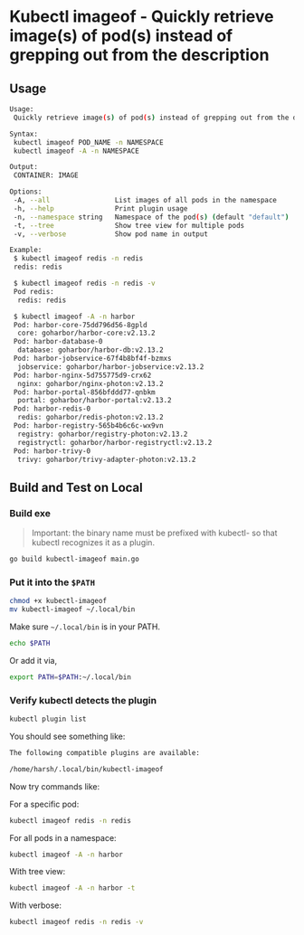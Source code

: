 # Kubectl imageof - Quickly retrieve image(s) of pod(s) instead of grepping out from the description

## Usage

```bash
Usage:
 Quickly retrieve image(s) of pod(s) instead of grepping out from the description.

Syntax:
 kubectl imageof POD_NAME -n NAMESPACE
 kubectl imageof -A -n NAMESPACE

Output:
 CONTAINER: IMAGE

Options:
 -A, --all                List images of all pods in the namespace
 -h, --help               Print plugin usage
 -n, --namespace string   Namespace of the pod(s) (default "default")
 -t, --tree               Show tree view for multiple pods
 -v, --verbose            Show pod name in output

Example:
 $ kubectl imageof redis -n redis
 redis: redis

 $ kubectl imageof redis -n redis -v
 Pod redis:
  redis: redis

 $ kubectl imageof -A -n harbor
 Pod: harbor-core-75dd796d56-8gpld
  core: goharbor/harbor-core:v2.13.2
 Pod: harbor-database-0
  database: goharbor/harbor-db:v2.13.2
 Pod: harbor-jobservice-67f4b8bf4f-bzmxs
  jobservice: goharbor/harbor-jobservice:v2.13.2
 Pod: harbor-nginx-5d755775d9-crx62
  nginx: goharbor/nginx-photon:v2.13.2
 Pod: harbor-portal-856bfddd77-qnbkm
  portal: goharbor/harbor-portal:v2.13.2
 Pod: harbor-redis-0
  redis: goharbor/redis-photon:v2.13.2
 Pod: harbor-registry-565b4b6c6c-wx9vn
  registry: goharbor/registry-photon:v2.13.2
  registryctl: goharbor/harbor-registryctl:v2.13.2
 Pod: harbor-trivy-0
  trivy: goharbor/trivy-adapter-photon:v2.13.2
```

## Build and Test on Local

### Build exe

> Important: the binary name must be prefixed with kubectl- so that kubectl recognizes it as a plugin.

```bash
go build kubectl-imageof main.go
```

### Put it into the `$PATH`

```bash
chmod +x kubectl-imageof
mv kubectl-imageof ~/.local/bin
```

Make sure `~/.local/bin` is in your PATH.

```bash
echo $PATH
```

Or add it via,

```bash
export PATH=$PATH:~/.local/bin
```

### Verify kubectl detects the plugin

```bash
kubectl plugin list
```

You should see something like:

```bash
The following compatible plugins are available:

/home/harsh/.local/bin/kubectl-imageof
```

Now try commands like:

For a specific pod:

```bash
kubectl imageof redis -n redis
```

For all pods in a namespace:

```bash
kubectl imageof -A -n harbor
```

With tree view:

```bash
kubectl imageof -A -n harbor -t
```

With verbose:

```bash
kubectl imageof redis -n redis -v
```
